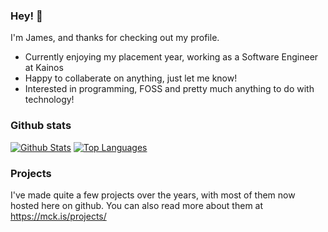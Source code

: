 ### Hey! 👋

I'm James, and thanks for checking out my profile.

- Currently enjoying my placement year, working as a Software Engineer at Kainos
- Happy to collaberate on anything, just let me know!
- Interested in programming, FOSS and pretty much anything to do with technology!

### Github stats

[![Github Stats](https://github-readme-stats.vercel.app/api?username=James-McK&show_icons=true&count_private=true&bg_color=161320&text_color=D9E0EE&icon_color=DDB6F2&title_color=96CDFB&hide_rank=true&hide=contribs)](https://github.com/anuraghazra/github-readme-stats)
[![Top Languages](https://github-readme-stats.vercel.app/api/top-langs/?username=james-mck&layout=compact&bg_color=161320&text_color=D9E0EE&icon_color=DDB6F2&title_color=96CDFB)](https://github.com/anuraghazra/github-readme-stats)

### Projects

I've made quite a few projects over the years, with most of them now hosted here on github.
You can also read more about them at https://mck.is/projects/
